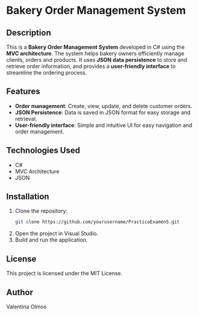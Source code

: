 # Bakery Order Management System

## Description
This is a **Bakery Order Management System** developed in C# using the **MVC architecture**. The system helps bakery owners efficiently manage clients, orders and products. It uses **JSON data persistence** to store and retrieve order information, and provides a **user-friendly interface** to streamline the ordering process.

## Features
- **Order management**: Create, view, update, and delete customer orders.
- **JSON Persistence**: Data is saved in JSON format for easy storage and retrieval.
- **User-friendly interface**: Simple and intuitive UI for easy navigation and order management.

## Technologies Used
- C#
- MVC Architecture
- JSON
  
## Installation
1. Clone the repository:
    ```bash
    git clone https://github.com/yourusername/PracticaExamen5.git
    ```
2. Open the project in Visual Studio.
3. Build and run the application.

## License
This project is licensed under the MIT License.

## Author
Valentina Olmos
